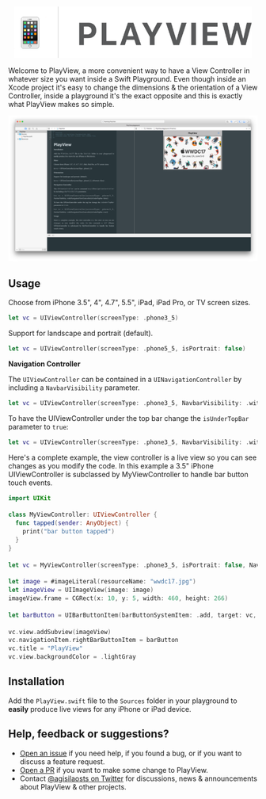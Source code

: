<p align="center">
    <img src="Logo.png" width="480" max-width="90%" alt="PlayView" />
</p>
Welcome to PlayView, a more convenient way to have a View Controller in whatever size you want inside a Swift Playground. Even though inside an Xcode project it's easy to change the dimensions & the orientation of a View Controller, inside a playground it's the exact opposite and this is exactly what PlayView makes so simple.

![image](PlayView_screenshot.png)

## Usage

Choose from iPhone 3.5", 4", 4.7", 5.5", iPad, iPad Pro, or TV screen sizes.

```swift
let vc = UIViewController(screenType: .phone3_5)
```
Support for landscape and portrait (default).

```swift
let vc = UIViewController(screenType: .phone5_5, isPortrait: false)
```
**Navigation Controller**

The `UIViewController` can be contained in a `UINavigationController` by including a `NavbarVisibility` parameter.

```swift
let vc = UIViewController(screenType: .phone3_5, NavbarVisibility: .withNavigationViewController(isUnderTopBar: false))
```
 To have the UIViewController under the top bar change the `isUnderTopBar` parameter to `true`:

 ```swift
 let vc = UIViewController(screenType: .phone3_5, NavbarVisibility: .withNavigationViewController(isUnderTopBar: true))
 ```
 Here's a complete example, the view controller is a live view so you can see changes as you modify the code. In this example a 3.5" iPhone UIViewController is subclassed by MyViewController to handle bar button touch events.

 ```swift
 import UIKit

 class MyViewController: UIViewController {
   func tapped(sender: AnyObject) {
     print("bar button tapped")
   }
 }

 let vc = MyViewController(screenType: .phone3_5, isPortrait: false, NavbarVisibility: .withNavigationViewController(isUnderTopBar: false))

 let image = #imageLiteral(resourceName: "wwdc17.jpg")
 let imageView = UIImageView(image: image)
 imageView.frame = CGRect(x: 10, y: 5, width: 460, height: 266)

 let barButton = UIBarButtonItem(barButtonSystemItem: .add, target: vc, action: #selector(vc.tapped(sender:)))

 vc.view.addSubview(imageView)
 vc.navigationItem.rightBarButtonItem = barButton
 vc.title = "PlayView"
 vc.view.backgroundColor = .lightGray
 ```
## Installation

 Add the `PlayView.swift` file to the `Sources` folder in your playground to **easily** produce live views for any iPhone or iPad device.

 ## Help, feedback or suggestions?

- [Open an issue](https://github.com/agisilaos/PlayView/issues/new) if you need help, if you found a bug, or if you want to discuss a feature request.
- [Open a PR](https://github.com/agisilaos/PlayView/pull/new/master) if you want to make some change to PlayView.
- Contact [@agisilaosts on Twitter](https://twitter.com/agisilaosts) for discussions, news & announcements about PlayView & other projects.
